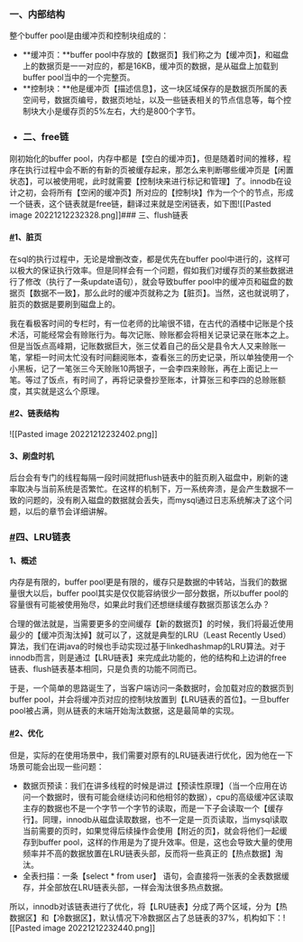 ### 一、内部结构

整个buffer pool是由缓冲页和控制块组成的：

-   **缓冲页：**buffer pool中存放的【数据页】我们称之为【缓冲页】，和磁盘上的数据页是一一对应的，都是16KB，缓冲页的数据，是从磁盘上加载到buffer pool当中的一个完整页。
-   **控制块：**他是缓冲页【描述信息】，这一块区域保存的是数据页所属的表空间号，数据页编号，数据页地址，以及一些链表相关的节点信息等，每个控制块大小是缓存页的5%左右，大约是800个字节。
- ### 二、free链

刚初始化的buffer pool，内存中都是【空白的缓冲页】，但是随着时间的推移，程序在执行过程中会不断的有新的页被缓存起来，那怎么来判断哪些缓冲页是【闲置状态】，可以被使用呢，此时就需要【控制块来进行标记和管理】了。innodb在设计之初，会将所有【空闲的缓冲页】所对应的【控制块】作为一个个的节点，形成一个链表，这个链表就是free链，翻译过来就是空闲链表，如下图![[Pasted image 20221212232328.png]]### 三、flush链表

#### [#](https://www.ydlclass.com/doc21xnv/database/mysqladvance/mysqlAdvance1.html#_1%E3%80%81%E8%84%8F%E9%A1%B5)1、脏页

在sql的执行过程中，无论是增删改查，都是优先在buffer pool中进行的，这样可以极大的保证执行效率。但是同样会有一个问题，假如我们对缓存页的某些数据进行了修改（执行了一条update语句），就会导致buffer pool中的缓冲页和磁盘的数据页【数据不一致】，那么此时的缓冲页就称之为【脏页】。当然，这也就说明了，脏页的数据是要刷到磁盘上的。

我在看极客时间的专栏时，有一位老师的比喻很不错，在古代的酒楼中记账是个技术活，可能经常会有赊账行为。每次记账、赊账都会将相关记录记录在账本之上。但是当饭点高峰期，记账数据巨大，张三仗着自己的岳父是县令大人又来赊账一笔，掌柜一时间太忙没有时间翻阅账本，查看张三的历史记录，所以单独使用一个小黑板，记了一笔张三今天赊账10两银子，一会李四来赊账，再在上面记上一笔。等过了饭点，有时间了，再将记录誊抄至账本，计算张三和李四的总赊账额度，其实就是这么个原理。

#### [#](https://www.ydlclass.com/doc21xnv/database/mysqladvance/mysqlAdvance1.html#_2%E3%80%81%E9%93%BE%E8%A1%A8%E7%BB%93%E6%9E%84)2、链表结构
![[Pasted image 20221212232402.png]]
#### 3、刷盘时机

后台会有专门的线程每隔一段时间就把flush链表中的脏页刷入磁盘中，刷新的速率取决与当前系统是否繁忙。在这样的机制下，万一系统奔溃，是会产生数据不一致的问题的，没有刷入磁盘的数据就会丢失，而mysql通过日志系统解决了这个问题，以后的章节会详细讲解。

### [#](https://www.ydlclass.com/doc21xnv/database/mysqladvance/mysqlAdvance1.html#%E5%9B%9B%E3%80%81lru%E9%93%BE%E8%A1%A8)四、LRU链表
#### 1、概述

内存是有限的，buffer pool更是有限的，缓存只是数据的中转站，当我们的数据量很大以后，buffer pool其实是仅仅能容纳很少一部分数据，所以buffer pool的容量很有可能被使用殆尽，如果此时我们还想继续缓存数据页那该怎么办？

合理的做法就是，当需要更多的空间缓存【新的数据页】的时候，我们将最近使用最少的【缓冲页淘汰掉】就可以了，这就是典型的LRU（Least Recently Used）算法，我们在讲java的时候也手动实现过基于linkedhashmap的LRU算法。对于innodb而言，则是通过【LRU链表】来完成此功能的，他的结构和上边讲的free链表、flush链表基本相同，只是负责的功能不同而已。

于是，一个简单的思路诞生了，当客户端访问一条数据时，会加载对应的数据页到buffer pool，并会将缓冲页对应的控制块放置到【LRU链表的首位】。一旦buffer pool被占满，则从链表的末端开始淘汰数据，这是最简单的实现。

#### [#](https://www.ydlclass.com/doc21xnv/database/mysqladvance/mysqlAdvance1.html#_2%E3%80%81%E4%BC%98%E5%8C%96)2、优化

但是，实际的在使用场景中，我们需要对原有的LRU链表进行优化，因为他在一下场景可能会出现一些问题：

-   数据页预读：我们在讲多线程的时候是讲过【预读性原理】（当一个应用在访问一个数据时，很有可能会继续访问和他相邻的数据），cpu的高级缓冲区读取主存的数据也不是一个字节一个字节的读取，而是一下子会读取一个【缓存行】。同理，innodb从磁盘读取数据，也不一定是一页页读取，当mysql读取当前需要的页时，如果觉得后续操作会使用【附近的页】，就会将他们一起缓存到buffer pool，这样的作用是为了提升效率。但是，这也会导致大量的使用频率并不高的数据放置在LRU链表头部，反而将一些真正的【热点数据】淘汰。
-   全表扫描：一条【select * from user】 语句，会直接将一张表的全表数据缓存，并全部放在LRU链表头部，一样会淘汰很多热点数据。

所以，innodb对该链表进行了优化，将【LRU链表】分成了两个区域，分为【热数据区】和【冷数据区】，默认情况下冷数据区占了总链表的37%，机构如下：![[Pasted image 20221212232440.png]]